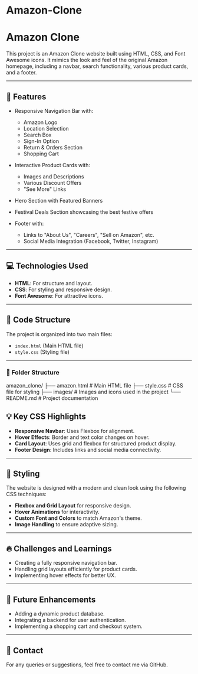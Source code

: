 # Amazon-Clone

# Amazon Clone

This project is an Amazon Clone website built using HTML, CSS, and Font Awesome icons. It mimics the look and feel of the original Amazon homepage, including a navbar, search functionality, various product cards, and a footer. 

---

## 🚀 Features
- Responsive Navigation Bar with:
  - Amazon Logo
  - Location Selection
  - Search Box
  - Sign-In Option
  - Return & Orders Section
  - Shopping Cart

- Interactive Product Cards with:
  - Images and Descriptions
  - Various Discount Offers
  - "See More" Links

- Hero Section with Featured Banners

- Festival Deals Section showcasing the best festive offers

- Footer with:
  - Links to "About Us", "Careers", "Sell on Amazon", etc.
  - Social Media Integration (Facebook, Twitter, Instagram)

---

## 💻 Technologies Used
- **HTML**: For structure and layout.
- **CSS**: For styling and responsive design.
- **Font Awesome**: For attractive icons.

---

## 📝 Code Structure
The project is organized into two main files:
- `index.html` (Main HTML file)
- `style.css` (Styling file)

---

### 📂 Folder Structure
amazon_clone/ 
├── amazon.html   # Main HTML file 
├── style.css     # CSS file for styling 
├── images/       # Images and icons used in the project 
└── README.md     # Project documentation

## 💡 Key CSS Highlights  
- **Responsive Navbar**: Uses Flexbox for alignment.  
- **Hover Effects**: Border and text color changes on hover.  
- **Card Layout**: Uses grid and flexbox for structured product display.  
- **Footer Design**: Includes links and social media connectivity.  

---

## 🎨 Styling  
The website is designed with a modern and clean look using the following CSS techniques:  
- **Flexbox and Grid Layout** for responsive design.  
- **Hover Animations** for interactivity.  
- **Custom Font and Colors** to match Amazon's theme.  
- **Image Handling** to ensure adaptive sizing.  

---

## 🔥 Challenges and Learnings  
- Creating a fully responsive navigation bar.  
- Handling grid layouts efficiently for product cards.  
- Implementing hover effects for better UX.  

---

## 📝 Future Enhancements  
- Adding a dynamic product database.  
- Integrating a backend for user authentication.  
- Implementing a shopping cart and checkout system.  

---

## 📧 Contact  
For any queries or suggestions, feel free to contact me via GitHub.  
